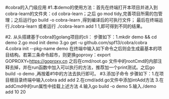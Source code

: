 #cobra的入门级应用
#1.本demo的使用方法：首先在终端打开本项目并进入到cobra-learn的文件夹：cd cobra-learn；之后 go mod tidy,完善项目所需的包管理；之后运行go build -o cobra-learn ,得到编译后的可执行文件； 最后在终端运行./cobra-learn 
或者运行 ./cobra-learn add 1 1,即可得到不同的结果。


#2. 从头搭建基于cobra的golang项目的cli：
步骤如下：1.mkdir demo && cd demo
	  2.go mod init demo
	  3.go get -u github.com/spf13/cobra/cobra
	  4.cobra init --pkg-name demo
在终端中输入如下命令之后则会生成最基本的项目结构。若第三条命令超市，则更换goproxy：export GOPROXY=https://goproxy.cn
之后在cmd/root.go 文件中的rootCmd的内部注释去掉，并在run函数中加入可以执行的方法，推荐加一个print测试。之后go build -o demo ,再按着#1中的方法去执行即可。
#3.添加子命令
步骤如下：1.在项目根目录终端中输入cobra add add
	  2.在cmd/add.go文件中添加intAdd方法
	  3.在addCmd中的run属性中挂载上述方法
	  4.输入go build -o demo
	  5.输入./demo add 10 20
